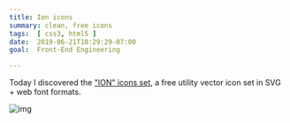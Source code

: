```yaml
---
title: Ion icons
summary: clean, free icons
tags:  [ css3, html5 ]
date:  2019-06-21T10:29:29-07:00
goal:  Front-End Engineering

---
```


Today I discovered the ["ION" icons set][ion], a free utility vector
icon set in SVG + web font formats.

![img][img]

[ion]: https://ionicons.com/
[img]: /img/ion-icons.png
